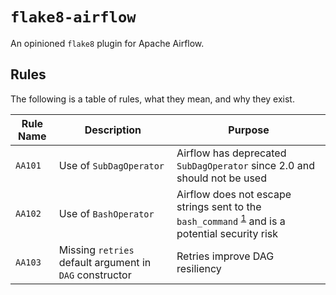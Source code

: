 # `flake8-airflow`

An opinioned `flake8` plugin for Apache Airflow.


## Rules

The following is a table of rules, what they mean, and why they exist.

| Rule Name | Description | Purpose |
| --------- | ----------- | ------- |
| `AA101`   | Use of `SubDagOperator` | Airflow has deprecated `SubDagOperator` since 2.0 and should not be used |
| `AA102`   | Use of `BashOperator` | Airflow does not escape strings sent to the `bash_command` <sup>[1](https://registry.astronomer.io/providers/apache-airflow/modules/bashoperator)</sup> and is a potential security risk |
| `AA103`   | Missing `retries` default argument in `DAG` constructor | Retries improve DAG resiliency  |
